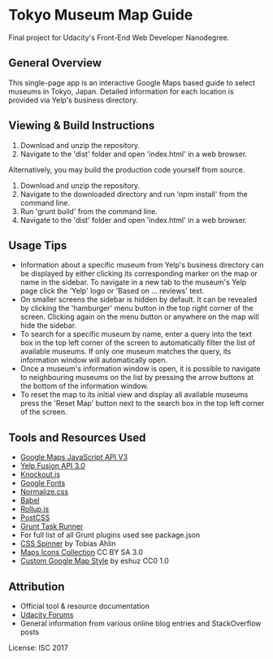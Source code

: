 # Tokyo Museum Map Guide

Final project for Udacity's Front-End Web Developer Nanodegree.

## General Overview

This single-page app is an interactive Google Maps based guide to select museums in Tokyo, Japan. Detailed information for each location is provided via Yelp's business directory.

## Viewing & Build Instructions

1. Download and unzip the repository.
2. Navigate to the 'dist' folder and open 'index.html' in a web browser.

Alternatively, you may build the production code yourself from source.

1. Download and unzip the repository.
2. Navigate to the downloaded directory and run 'npm install' from the command line.
3. Run 'grunt build' from the command line.
2. Navigate to the 'dist' folder and open 'index.html' in a web browser.

## Usage Tips

* Information about a specific museum from Yelp's business directory can be displayed by either clicking its corresponding marker on the map or name in the sidebar. To navigate in a new tab to the museum's Yelp page click the 'Yelp' logo or 'Based on ... reviews' text.
* On smaller screens the sidebar is hidden by default. It can be revealed by clicking the 'hamburger' menu button in the top right corner of the screen. Clicking again on the menu button or anywhere on the map will hide the sidebar.
* To search for a specific museum by name, enter a query into the text box in the top left corner of the screen to automatically filter the list of available museums. If only one museum matches the query, its information window will automatically open.
* Once a museum's information window is open, it is possible to navigate to neighbouring museums on the list by pressing the arrow buttons at the bottom of the information window.
* To reset the map to its initial view and display all available museums press the 'Reset Map' button next to the search box in the top left corner of the screen.

## Tools and Resources Used

* [Google Maps JavaScript API V3](https://developers.google.com/maps/)
* [Yelp Fusion API 3.0](https://www.yelp.com/developers/documentation/v3)
* [Knockout.js](http://knockoutjs.com/)
* [Google Fonts](https://fonts.google.com)
* [Normalize.css](https://necolas.github.io/normalize.css/)
* [Babel](https://babeljs.io/)
* [Rollup.js](https://rollupjs.org)
* [PostCSS](postcss.org)
* [Grunt Task Runner](https://gruntjs.com)
* For full list of all Grunt plugins used see package.json
* [CSS Spinner](http://tobiasahlin.com/spinkit/) by Tobias Ahlin
* [Maps Icons Collection](https://mapicons.mapsmarker.com) CC BY SA 3.0
* [Custom Google Map Style](https://snazzymaps.com/style/4105/brokka-map) by eshuz CC0 1.0

## Attribution

* Official tool & resource documentation
* [Udacity Forums](https://discussions.udacity.com/t/handling-google-maps-in-async-and-fallback/34282)
* General information from various online blog entries and StackOverflow posts

License: ISC 2017
